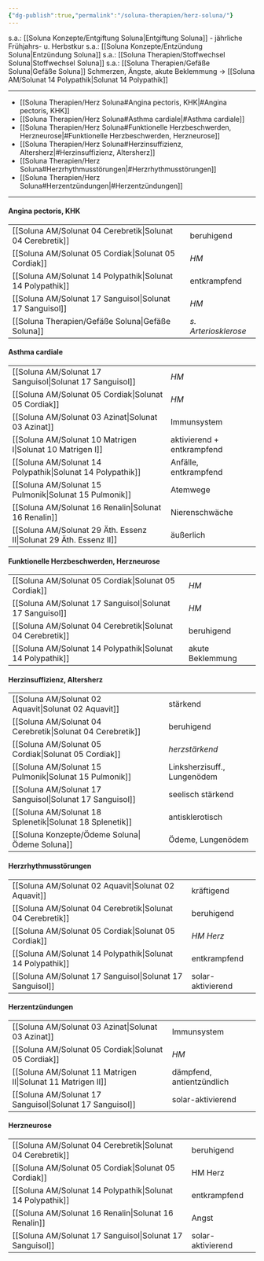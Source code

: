 ```yaml
---
{"dg-publish":true,"permalink":"/soluna-therapien/herz-soluna/"}
---
```


s.a.: [[Soluna Konzepte/Entgiftung Soluna\|Entgiftung Soluna]] - jährliche Frühjahrs- u. Herbstkur
s.a.: [[Soluna Konzepte/Entzündung Soluna\|Entzündung Soluna]]
s.a.: [[Soluna Therapien/Stoffwechsel Soluna\|Stoffwechsel Soluna]]
s.a.: [[Soluna Therapien/Gefäße Soluna\|Gefäße Soluna]]
Schmerzen, Ängste, akute Beklemmung -> [[Soluna AM/Solunat 14 Polypathik\|Solunat 14 Polypathik]]
***
- [[Soluna Therapien/Herz Soluna#Angina pectoris, KHK\|#Angina pectoris, KHK]]
- [[Soluna Therapien/Herz Soluna#Asthma cardiale\|#Asthma cardiale]]
- [[Soluna Therapien/Herz Soluna#Funktionelle Herzbeschwerden, Herzneurose\|#Funktionelle Herzbeschwerden, Herzneurose]]
- [[Soluna Therapien/Herz Soluna#Herzinsuffizienz, Altersherz\|#Herzinsuffizienz, Altersherz]]
- [[Soluna Therapien/Herz Soluna#Herzrhythmusstörungen\|#Herzrhythmusstörungen]]
- [[Soluna Therapien/Herz Soluna#Herzentzündungen\|#Herzentzündungen]]

***
#### Angina pectoris, KHK
|   |   |
|---|---|
[[Soluna AM/Solunat 04 Cerebretik\|Solunat 04 Cerebretik]]   | beruhigend  |
[[Soluna AM/Solunat 05 Cordiak\|Solunat 05 Cordiak]]       | *HM*                |
[[Soluna AM/Solunat 14 Polypathik\|Solunat 14 Polypathik]]   | entkrampfend |    
[[Soluna AM/Solunat 17 Sanguisol\|Solunat 17 Sanguisol]]    | *HM*                |
[[Soluna Therapien/Gefäße Soluna\|Gefäße Soluna]]              | *s. Arteriosklerose*  | 

#### Asthma cardiale
|   |   |
|---|---|
[[Soluna AM/Solunat 17 Sanguisol\|Solunat 17 Sanguisol]]    | *HM*                 |
[[Soluna AM/Solunat 05 Cordiak\|Solunat 05 Cordiak]]       | *HM*                 |
[[Soluna AM/Solunat 03 Azinat\|Solunat 03 Azinat]]          | Immunsystem |
[[Soluna AM/Solunat 10 Matrigen I\|Solunat 10 Matrigen I]]   | aktivierend + entkrampfend |
[[Soluna AM/Solunat 14 Polypathik\|Solunat 14 Polypathik]]   | Anfälle, entkrampfend |    
[[Soluna AM/Solunat 15 Pulmonik\|Solunat 15 Pulmonik]]     | Atemwege |
[[Soluna AM/Solunat 16 Renalin\|Solunat 16 Renalin]]       | Nierenschwäche |
[[Soluna AM/Solunat 29 Äth. Essenz II\|Solunat 29 Äth. Essenz II]]  | äußerlich |

#### Funktionelle Herzbeschwerden, Herzneurose
|   |   |
|---|---|
[[Soluna AM/Solunat 05 Cordiak\|Solunat 05 Cordiak]]       | *HM*                 |
[[Soluna AM/Solunat 17 Sanguisol\|Solunat 17 Sanguisol]]    | *HM*                 |
[[Soluna AM/Solunat 04 Cerebretik\|Solunat 04 Cerebretik]]   | beruhigend    |
[[Soluna AM/Solunat 14 Polypathik\|Solunat 14 Polypathik]]    | akute Beklemmung |

#### Herzinsuffizienz, Altersherz
|   |   |
|---|---|
[[Soluna AM/Solunat 02 Aquavit\|Solunat 02 Aquavit]]        | stärkend      |
[[Soluna AM/Solunat 04 Cerebretik\|Solunat 04 Cerebretik]]   | beruhigend  |
[[Soluna AM/Solunat 05 Cordiak\|Solunat 05 Cordiak]]       | *herzstärkend*          |
[[Soluna AM/Solunat 15 Pulmonik\|Solunat 15 Pulmonik]]     | Linksherzisuff., Lungenödem  |
[[Soluna AM/Solunat 17 Sanguisol\|Solunat 17 Sanguisol]]    | seelisch stärkend |
[[Soluna AM/Solunat 18 Splenetik\|Solunat 18 Splenetik]]     | antisklerotisch  |
[[Soluna Konzepte/Ödeme Soluna\|Ödeme Soluna]]              | Ödeme, Lungenödem |

#### Herzrhythmusstörungen
|   |   |
|---|---|
[[Soluna AM/Solunat 02 Aquavit\|Solunat 02 Aquavit]]       | kräftigend     |
[[Soluna AM/Solunat 04 Cerebretik\|Solunat 04 Cerebretik]]   | beruhigend  |
[[Soluna AM/Solunat 05 Cordiak\|Solunat 05 Cordiak]]       | *HM Herz*                |
[[Soluna AM/Solunat 14 Polypathik\|Solunat 14 Polypathik]]   | entkrampfend |    
[[Soluna AM/Solunat 17 Sanguisol\|Solunat 17 Sanguisol]]    | solar-aktivierend   |

#### Herzentzündungen
|   |   |
|---|---|
[[Soluna AM/Solunat 03 Azinat\|Solunat 03 Azinat]]          | Immunsystem |
[[Soluna AM/Solunat 05 Cordiak\|Solunat 05 Cordiak]]       | *HM*                |
[[Soluna AM/Solunat 11 Matrigen II\|Solunat 11 Matrigen II]]  | dämpfend, antientzündlich |
[[Soluna AM/Solunat 17 Sanguisol\|Solunat 17 Sanguisol]]    | solar-aktivierend      |

#### Herzneurose
|   |   |
|---|---|
[[Soluna AM/Solunat 04 Cerebretik\|Solunat 04 Cerebretik]]   | beruhigend  |
[[Soluna AM/Solunat 05 Cordiak\|Solunat 05 Cordiak]]       | HM Herz               |
[[Soluna AM/Solunat 14 Polypathik\|Solunat 14 Polypathik]]   | entkrampfend |    
[[Soluna AM/Solunat 16 Renalin\|Solunat 16 Renalin]]        | Angst |
[[Soluna AM/Solunat 17 Sanguisol\|Solunat 17 Sanguisol]]    | solar-aktivierend   |

